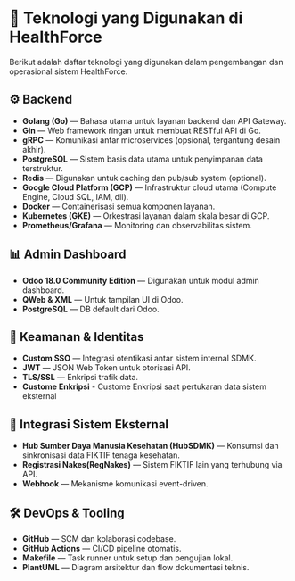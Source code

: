 # 📌 Teknologi yang Digunakan di HealthForce

Berikut adalah daftar teknologi yang digunakan dalam pengembangan dan operasional sistem HealthForce.

## ⚙️ Backend
- **Golang (Go)** — Bahasa utama untuk layanan backend dan API Gateway.
- **Gin** — Web framework ringan untuk membuat RESTful API di Go.
- **gRPC** — Komunikasi antar microservices (opsional, tergantung desain akhir).
- **PostgreSQL** — Sistem basis data utama untuk penyimpanan data terstruktur.
- **Redis** — Digunakan untuk caching dan pub/sub system (optional).
- **Google Cloud Platform (GCP)** — Infrastruktur cloud utama (Compute Engine, Cloud SQL, IAM, dll).
- **Docker** — Containerisasi semua komponen layanan.
- **Kubernetes (GKE)** — Orkestrasi layanan dalam skala besar di GCP.
- **Prometheus/Grafana** — Monitoring dan observabilitas sistem.

## 📊 Admin Dashboard
- **Odoo 18.0 Community Edition** — Digunakan untuk modul admin dashboard.
- **QWeb & XML** — Untuk tampilan UI di Odoo.
- **PostgreSQL** — DB default dari Odoo.

## 🔐 Keamanan & Identitas
- **Custom SSO** — Integrasi otentikasi antar sistem internal SDMK.
- **JWT** — JSON Web Token untuk otorisasi API.
- **TLS/SSL** — Enkripsi trafik data.
- **Custome Enkripsi** - Custome Enkripsi saat pertukaran data sistem eksternal


## 🔄 Integrasi Sistem Eksternal
- **Hub Sumber Daya Manusia Kesehatan (HubSDMK)** — Konsumsi dan sinkronisasi data FIKTIF tenaga kesehatan.
- **Registrasi Nakes(RegNakes)** — Sistem FIKTIF lain yang terhubung via API.
- **Webhook** — Mekanisme komunikasi event-driven.

## 🛠️ DevOps & Tooling
- **GitHub** — SCM dan kolaborasi codebase.
- **GitHub Actions** — CI/CD pipeline otomatis.
- **Makefile** — Task runner untuk setup dan pengujian lokal.
- **PlantUML** — Diagram arsitektur dan flow dokumentasi teknis.
